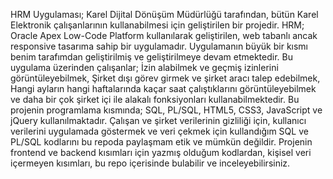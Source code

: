 HRM Uygulaması; Karel Dijital Dönüşüm Müdürlüğü tarafından, bütün Karel Elektronik çalışanlarının kullanabilmesi için geliştirilen bir projedir. 
HRM; Oracle Apex Low-Code Platform kullanılarak geliştirilen, web tabanlı ancak responsive tasarıma sahip bir uygulamadır.
Uygulamanın büyük bir kısmı benim tarafımdan geliştirilmiş ve geliştirilmeye devam etmektedir.
Bu uygulama üzerinden çalışanlar; İzin alabilmek ve geçmiş izinlerini görüntüleyebilmek, Şirket dışı görev girmek ve şirket aracı talep edebilmek, Hangi ayların hangi haftalarında kaçar saat çalıştıklarını görüntüleyebilmek ve daha bir çok şirket içi ile alakalı fonksiyonları kullanabilmektedir.
Bu projenin programlama kısmında; SQL, PL/SQL, HTML5, CSS3, JavaScript ve jQuery kullanılmaktadır.
Çalışan ve şirket verilerinin gizliliği için, kullanıcı verilerini uygulamada göstermek ve veri çekmek için kullandığım SQL ve PL/SQL kodlarını bu repoda paylaşmam etik ve mümkün değildir.
Projenin frontend ve backend kısımları için yazmış olduğum kodlardan, kişisel veri içermeyen kısımları, bu repo içerisinde bulabilir ve inceleyebilirsiniz.

